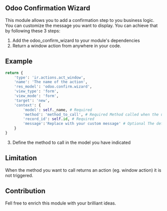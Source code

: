 ## Odoo Confirmation Wizard
This module allows you to add a confirmation step to you business logic.
You can customize the message you want to display.
You can achieve that by following these 3 steps:
1. Add the odoo_confirm_wizard to your module's dependencies
2. Return a window action from anywhere in your code.

## Example
```python
return {
    'type': 'ir.actions.act_window',
    'name': 'The name of the action',
    'res_model': 'odoo.confirm.wizard',
    'view_type': 'form',
    'view_mode': 'form',
    'target': 'new',
    'context': {
        'model': self._name, # Required
        'method': 'method_to_call', # Required Method called when the user hits the yes button
        'record_id': self.id, # Required
        'message':'Replace with your custom message' # Optional The default is an empty string
    }
}
```
3. Define the method to call in the model you have indicated

## Limitation
When the method you want to call returns an action (eg. window action) it is not triggered.

## Contribution
Fell free to enrich this module with your brilliant ideas.


<!---(Fork me on [Github](https://github.com/guidev224/odoo_confirmation_wizard))--->
